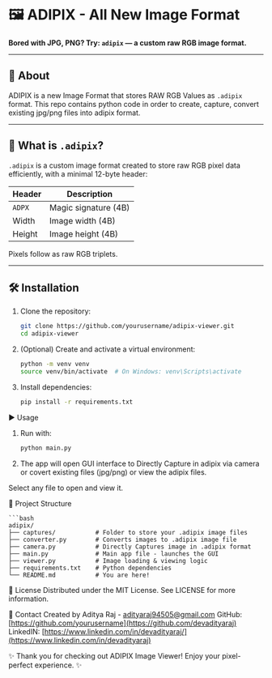 # 🖼️ ADIPIX - All New Image Format

**Bored with JPG, PNG? Try: `adipix` — a custom raw RGB image format.**

---

## 🚀 About

ADIPIX is a new Image Format that stores RAW RGB Values as `.adipix` format.
This repo contains python code in order to create, capture, convert existing jpg/png files into adipix format.

---

## 📸 What is `.adipix`?

`.adipix` is a custom image format created to store raw RGB pixel data efficiently, with a minimal 12-byte header:

| Header | Description          |
|--------|----------------------|
| `ADPX` | Magic signature (4B) |
| Width  | Image width (4B)     |
| Height | Image height (4B)    |

Pixels follow as raw RGB triplets.

---

## 🛠️ Installation

1. Clone the repository:

   ```bash
   git clone https://github.com/yourusername/adipix-viewer.git
   cd adipix-viewer
   
2. (Optional) Create and activate a virtual environment:

   ```bash
   python -m venv venv
   source venv/bin/activate  # On Windows: venv\Scripts\activate

3. Install dependencies:

   ```bash
   pip install -r requirements.txt

   
▶️ Usage
1. Run with:

   ```bash
   python main.py

2. The app will open GUI interface to Directly Capture in adipix via camera or covert existing files (jpg/png) or view the adipix files.

Select any file to open and view it.


🧩 Project Structure

    ```bash
    adipix/
    ├── captures/           # Folder to store your .adipix image files
    ├── converter.py        # Converts images to .adipix image file
    ├── camera.py           # Directly Captures image in .adipix format
    ├── main.py             # Main app file - launches the GUI
    ├── viewer.py           # Image loading & viewing logic
    ├── requirements.txt    # Python dependencies
    └── README.md           # You are here!

📄 License
Distributed under the MIT License. See LICENSE for more information.

💬 Contact
Created by Aditya Raj - adityaraj94505@gmail.com
GitHub: [https://github.com/yourusername](https://github.com/devadityaraj)
LinkedIN: [https://www.linkedin.com/in/devadityaraj/](https://www.linkedin.com/in/devadityaraj)

✨ Thank you for checking out ADIPIX Image Viewer! Enjoy your pixel-perfect experience. ✨
